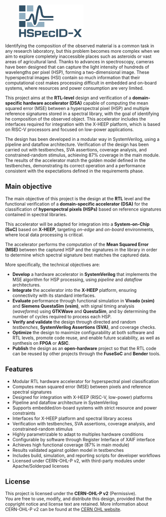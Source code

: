 <figure>
  <img src="figures/hspecid-x.png" alt="HSpecID-X logo" width="50%">
</figure>

Identifying the composition of the observed material is a common task in any
research laboratory, but this problem becomes more complex when we aim to
explore completely inaccessible places such as asteroids or vast areas of
agricultural land. Thanks to advances in spectroscopy, cameras have been
designed that can capture the light intensity of hundreds of wavelengths per
pixel (HSP), forming a two-dimensional image. These hyperspectral images (HSI)
contain so much information that their computational cost makes processing
difficult in embedded and on-board systems, where resources and power
consumption are very limited.

This project aims at the **RTL-level** design and verification of a
**domain-specific hardware accelerator (DSA)** capable of computing the mean
squared error (MSE) between a hyperspectral pixel (HSP) and multiple reference
signatures stored in a spectral library, with the goal of identifying he
composition of the observed object. This accelerator includes the interfaces
required for integration with the X-HEEP platform, which is based on RISC-V
processors and focused on low-power applications.

The design has been developed in a modular way in SystemVerilog, using a
pipeline and dataflow architecture. Verification of the design has been carried
out with testbenches, SVA assertions, coverage analysis, and constrained-random
stimulus, achieving 87% coverage in the main module. The results of the
accelerator match the golden model defined in the testbenches, demonstrating its
correct operation and a performance consistent with the expectations defined in
the requirements phase.

## Main objective

The main objective of this project is the design at the **RTL** level and the
functional verification of a **domain-specific accelerator (DSA)** for the
classification of **hyperspectral pixels (HSPs)** based on reference signatures
contained in spectral libraries. 

This accelerator will be adapted for integration into a **System-on-Chip (SoC)**
based on **X-HEEP**, targeting *on-edge* and *on-board* environments, where
local data processing is critical.

The accelerator performs the computation of the **Mean Squared Error (MSE)**
between the captured HSP and the signatures in the library in order to determine
which spectral signature best matches the captured data.

More specifically, the technical objectives are:

- **Develop** a hardware accelerator in **SystemVerilog** that implements the
  MSE algorithm for HSP processing, using *pipeline* and *dataflow*
  architectures.
- **Integrate** the accelerator into the **X-HEEP** platform, ensuring
  connectivity with its standard interfaces.
- **Evaluate** performance through functional simulation in **Vivado (xsim)**
  and **Siemens QuestaSim (vsim)**, with signal timing analysis (*waveforms*)
  using **GTKWave** and **QuestaSim**, and by determining the number of cycles
  required to process each HSP.
- **Verify and validate** the design through directed and random *testbenches*,
  **SystemVerilog Assertions (SVA)**, and coverage checks.
- **Optimize** the design to maximize configurability at both software and RTL
  levels, promote code reuse, and enable future scalability, as well as
  synthesis on **FPGA** or **ASIC**.
- **Publish** the design as an **open-hardware** project so that the RTL code
  can be reused by other projects through the **FuseSoC** and **Bender** tools.

## Features

- Modular RTL hardware accelerator for hyperspectral pixel classification
- Computes mean squared error (MSE) between pixels and reference spectral signatures
- Designed for integration with X-HEEP (RISC-V, low-power) platforms
- Pipeline and dataflow architecture in SystemVerilog
- Supports embedded/on-board systems with strict resource and power constraints
- Interfaces for X-HEEP platform and spectral library access
- Verification with testbenches, SVA assertions, coverage analysis, and constrained-random stimulus
- Highly parametrizable to adapt to multiples hardware conditions
- Configurable by software through Register Interface of XAIF interface
- Achieves high functional coverage (87% in main module)
- Results validated against golden model in testbenches
- Includes build, simulation, and reporting scripts for developer workflows
- Licensed under CERN-OHL-P v2, with third-party modules under Apache/Solderpad licenses

## License

This project is licensed under the **CERN-OHL-P v2** (Permissive).  
You are free to use, modify, and distribute this design, provided that the
copyright notice and license text are retained. More information about
CERN-OHL-P v2 can be found at the [CERN OHL
website](https://cern-ohl.web.cern.ch/).